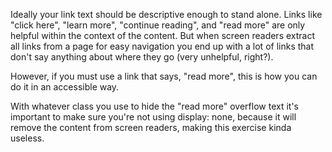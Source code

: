 Ideally your link text should be descriptive enough to stand alone. Links like "click here", "learn more", "continue reading", and "read more"
are only helpful within the context of the content. But when screen readers extract all links from a page for easy navigation you end up with a lot of links that don't say anything about where they go (very unhelpful, right?).

However, if you must use a link that says, "read more", this is how you can do it in an accessible way.

With whatever class you use to hide the "read more" overflow text it's important to make sure you're not using display: none, because it will remove the content from screen readers, making this exercise kinda useless.
